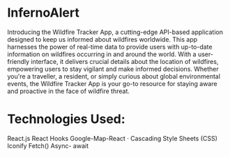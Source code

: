 # InfernoAlert
Introducing the Wildfire Tracker App, a cutting-edge API-based application designed to keep us informed about wildfires worldwide.
This app harnesses the power of real-time data to provide users with up-to-date information on wildfires occurring in and around the world.
With a user-friendly interface, it delivers crucial details about the location of wildfires, empowering users to stay vigilant and make informed decisions.
Whether you're a traveller, a resident, or simply curious about global environmental events, the Wildfire Tracker App is your go-to resource for staying aware and proactive in the face of wildfire threat.

# Technologies Used:
React.js 
React Hooks 
Google-Map-React ·
Cascading Style Sheets (CSS)
Iconify 
Fetch() 
Async- await 
